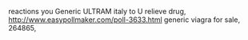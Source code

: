  reactions you Generic ULTRAM italy to U relieve drug,  http://www.easypollmaker.com/poll-3633.html generic viagra for sale,  264865, 
